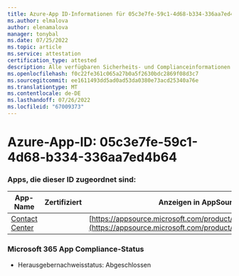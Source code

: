 ```yaml
---
title: Azure-App ID-Informationen für 05c3e7fe-59c1-4d68-b334-336aa7ed4b64
ms.author: elmalova
author: elenamalova
manager: tonybal
ms.date: 07/25/2022
ms.topic: article
ms.service: attestation
certification_type: attested
description: Alle verfügbaren Sicherheits- und Complianceinformationen für 05c3e7fe-59c1-4d68-b334-336aa7ed4b64.
ms.openlocfilehash: f0c22fe361c065a27b0a5f2630bdc2869f08d3c7
ms.sourcegitcommit: ee1611493dd5ad0ad53da0380e73acd25340a76e
ms.translationtype: MT
ms.contentlocale: de-DE
ms.lasthandoff: 07/26/2022
ms.locfileid: "67009373"
---
```

# <a name="azure-app-id-05c3e7fe-59c1-4d68-b334-336aa7ed4b64"></a>Azure-App-ID: 05c3e7fe-59c1-4d68-b334-336aa7ed4b64


### <a name="apps-associated-with-this-id"></a>Apps, die dieser ID zugeordnet sind:
| **App-Name** | **Zertifiziert** | **Anzeigen in AppSource** |
|--------------|---------------|-----------------------|
| [Contact Center](../forward/WA200001428.md) |  | [https://appsource.microsoft.com/product/office/WA200001428](https://appsource.microsoft.com/product/office/WA200001428) |

### <a name="microsoft-365-app-compliance-status"></a>Microsoft 365 App Compliance-Status
- Herausgebernachweisstatus: Abgeschlossen
